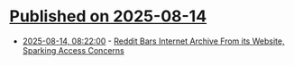 # [Published on 2025-08-14](index.md)

* [2025-08-14, 08:22:00](https://soylentnews.org/article.pl?sid=25/08/13/1127246&from=rss) - [Reddit Bars Internet Archive From its Website, Sparking Access Concerns](https://soylentnews.org/article.pl?sid=25/08/13/1127246&from=rss)
